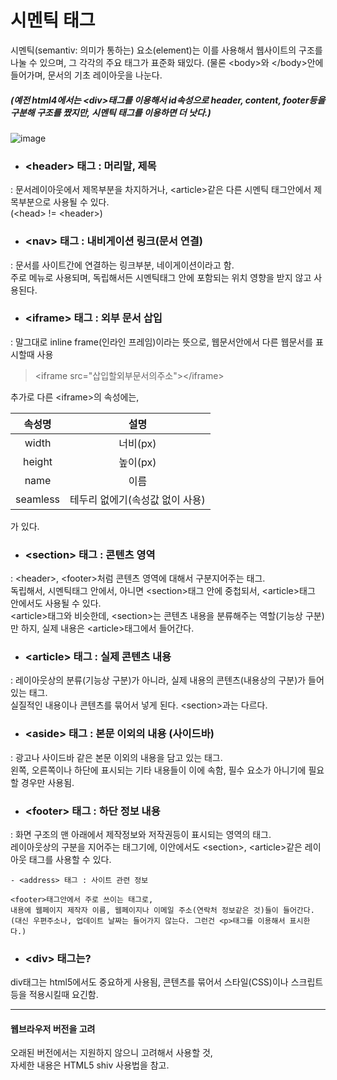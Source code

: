 # 시멘틱 태그

시멘틱(semantiv: 의미가 통하는) 요소(element)는
이를 사용해서 웹사이트의 구조를 나눌 수 있으며, 그 각각의 주요 태그가 표준화 돼있다.
(물론 \<body>와 \</body>안에 들어가며, 문서의 기초 레이아웃을 나눈다.

##### (예전 html4에서는 \<div>태그를 이용해서 id속성으로 header, content, footer등을 구분해 구조를 짰지만, 시멘틱 태그를 이용하면 더 낫다.)

![image](https://user-images.githubusercontent.com/48408417/76673797-0479cd80-65ec-11ea-8cc8-797e7aa66b46.png)

- ### \<header> 태그 : 머리말, 제목

: 문서레이아웃에서 제목부분을 차지하거나, \<article>같은 다른 시멘틱 태그안에서 제목부분으로 사용될 수 있다.<br>
(\<head> != \<header>)

- ### \<nav> 태그 : 내비게이션 링크(문서 연결)

: 문서를 사이트간에 연결하는 링크부분, 네이게이션이라고 함.<br>
주로 메뉴로 사용되며, 독립해서든 시멘틱태그 안에 포함되는 위치 영향을 받지 않고 사용된다.

- ### \<iframe> 태그 : 외부 문서 삽입

: 말그대로 inline frame(인라인 프레임)이라는 뜻으로, 웹문서안에서 다른 웹문서를 표시할때 사용

> \<iframe src="삽입할외부문서의주소">\</iframe>

추가로 다른 \<iframe>의 속성에는,

|속성명|설명|
|:---:|:---:|
|width|너비(px)|
|height|높이(px)|
|name|이름|
|seamless|테두리 없에기(속성값 없이 사용)|

가 있다.

- ### \<section> 태그 : 콘텐츠 영역

: \<header>, \<footer>처럼 콘텐츠 영역에 대해서 구분지어주는 태그.<br>
독립해서, 시멘틱태그 안에서, 아니면 \<section>태그 안에 중첩되서, \<article>태그 안에서도 사용될 수 있다.<br>
\<article>태그와 비슷한데, \<section>는 콘텐츠 내용을 분류해주는 역할(기능상 구분)만 하지, 실제 내용은 \<article>태그에서 들어간다.

- ### \<article> 태그 : 실제 콘텐츠 내용

: 레이아웃상의 분류(기능상 구분)가 아니라, 실제 내용의 콘텐츠(내용상의 구분)가 들어있는 태그.<br>
실질적인 내용이나 콘텐츠를 묶어서 넣게 된다. \<section>과는 다르다.

- ### \<aside> 태그 : 본문 이외의 내용 (사이드바)

: 광고나 사이드바 같은 본문 이외의 내용을 담고 있는 태그.<br>
왼쪽, 오른쪽이나 하단에 표시되는 기타 내용들이 이에 속함, 필수 요소가 아니기에 필요할 경우만 사용됨.

- ### \<footer> 태그 : 하단 정보 내용
: 화면 구조의 맨 아래에서 제작정보와 저작권등이 표시되는 영역의 태그.<br>
레이아웃상의 구분을 지어주는 태그기에, 이안에서도 \<section>, \<article>같은 레이아웃 태그를 사용할 수 있다.

    - <address> 태그 : 사이트 관련 정보
    
    <footer>태그안에서 주로 쓰이는 태그로,
    내용에 웹페이지 제작자 이름, 웹페이지나 이메일 주소(연락처 정보같은 것)들이 들어간다.
    (대신 우편주소나, 업데이트 날짜는 들어가지 않는다. 그런건 <p>태그를 이용해서 표시한다.)

- ### \<div> 태그는?

div태그는 html5에서도 중요하게 사용됨, 콘텐츠를 묶어서 스타일(CSS)이나 스크립트등을 적용시킬때 요긴함.

***

#### 웹브라우저 버전을 고려

오래된 버전에서는 지원하지 않으니 고려해서 사용할 것, <br>
자세한 내용은 HTML5 shiv 사용법을 참고.
